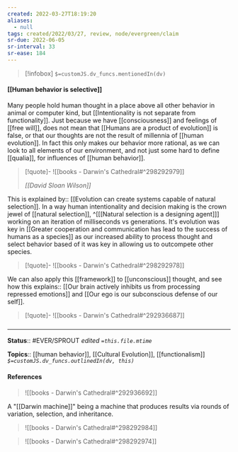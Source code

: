 ```yaml
---
created: 2022-03-27T18:19:20 
aliases:
  - null
tags: created/2022/03/27, review, node/evergreen/claim
sr-due: 2022-06-05
sr-interval: 33
sr-ease: 184
---
```

> [!infobox]
`$=customJS.dv_funcs.mentionedIn(dv)`

#### [[Human behavior is selective]] 


Many people hold human thought in a place above all other behavior in animal or computer kind,
but [[Intentionality is not separate from functionality]].
Just because we have [[consciousness]] and feelings of [[free will]],
does not mean that [[Humans are a product of evolution]] is false,
or that our thoughts are not the result of millennia of [[human evolution]].
In fact this only makes our behavior more rational,
as we can look to all elements of our environment,
and not just some hard to define [[qualia]],
for influences of [[human behavior]].

> [!quote]-
> ![[books - Darwin's Cathedral#^298292979]]
> 
> <cite>[[David Sloan Wilson]]</cite>

This is
explained by:: [[Evolution can create systems capable of natural selection]].
In a way human intentionality and decision making is the crown jewel of [[natural selection]], 
^[[[Natural selection is a designing agent]]]
working on an iteration of milliseconds vs generations.
It's evolution was key in [[Greater cooperation and communication has lead to the success of humans as a species]]
as our increased ability to process thought and select behavior based of it was key in allowing us to outcompete other species.

> [!quote]-
> ![[books - Darwin's Cathedral#^298292978]]

We can also apply this [[framework]] to [[unconscious]] thought, and see how this
explains:: [[Our brain actively inhibits us from processing repressed emotions]] and [[Our ego is our subconscious defense of our self]].

> [!quote]-
> ![[books - Darwin's Cathedral#^292936687]]

### <hr class="footnote"/>

**Status**:: #EVER/SPROUT
*edited `=this.file.mtime`*

**Topics**:: [[human behavior]], [[Cultural Evolution]], [[functionalism]]
*`$=customJS.dv_funcs.outlinedIn(dv, this)`*

#### References

> ![[books - Darwin's Cathedral#^292936692]]

A "[[Darwin machine]]" being a machine that produces results via rounds of variation, selection, and inheritance. 

> ![[books - Darwin's Cathedral#^298292984]]

> ![[books - Darwin's Cathedral#^298292974]]
